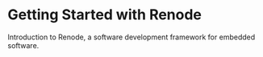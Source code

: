 # Getting Started with Renode

Introduction to Renode, a software development framework for embedded software.
